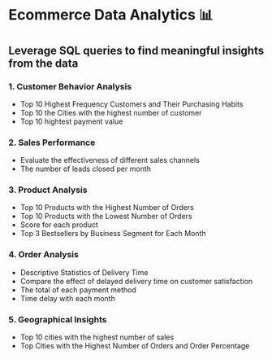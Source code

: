 # Ecommerce Data Analytics 📊
## Leverage SQL queries to find meaningful insights from the data
### 1. Customer Behavior Analysis
- Top 10 Highest Frequency Customers and Their Purchasing Habits
- Top 10 the Cities with the highest number of customer
- Top 10 hightest payment value
### 2. Sales Performance	
- Evaluate the effectiveness of different sales channels
- The number of leads closed per month
### 3. Product Analysis
- Top 10 Products with the Highest Number of Orders
- Top 10 Products with the Lowest Number of Orders
- Score for each product
- Top 3 Bestsellers by Business Segment for Each Month
### 4. Order Analysis
- Descriptive Statistics of Delivery Time
- Compare the effect of delayed delivery time on customer satisfaction
- The total of each payment method
- Time delay with each month
### 5. Geographical Insights
- Top 10 cities with the highest number of sales
- Top Cities with the Highest Number of Orders and Order Percentage
